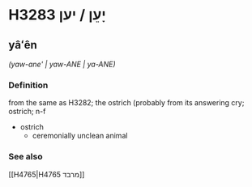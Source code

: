# H3283 יָעֵן / יען

## yâʻên

_(yaw-ane' | yaw-ANE | ya-ANE)_

### Definition

from the same as H3282; the ostrich (probably from its answering cry; ostrich; n-f

- ostrich
  - ceremonially unclean animal

### See also

[[H4765|H4765 מרבד]]
